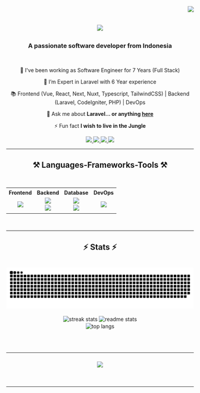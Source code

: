 <img align="right" src="https://visitor-badge.laobi.icu/badge?page_id=salesp07.salesp07" />

<h1 align="center">
    <img src="https://readme-typing-svg.herokuapp.com/?font=Righteous&size=35&center=true&vCenter=true&width=500&height=70&duration=4000&lines=Hi+There!+👋;+I'm++Taufikh+Hidayat!;" />
</h1>

<h3 align="center">A passionate software developer from Indonesia</h3>

<br/>

<div align="center">
 
 🔭 I've been working as Software Engineer for 7 Years (Full Stack)
 
 🌱 I’m Expert in Laravel with 6 Year experience

 📚 Frontend (Vue, React, Next, Nuxt, Typescript, TailwindCSS) | Backend (Laravel, CodeIgniter, PHP) | DevOps

 💬 Ask me about **Laravel... or anything [here](https://github.com/sluxzer/sluxzer/issues)**

 ⚡ Fun fact **I wish to live in the Jungle**
 
 </div>
 
<div align="center"> 
  <a href="mailto:initaufikhidayat@gmail.com">
    <img src="https://img.shields.io/badge/Gmail-333333?style=for-the-badge&logo=gmail&logoColor=red" />
  </a>
      <a href="https://twitter.com/taufik_hidayaat" target="_blank">
    <img src="https://img.shields.io/badge/Twitter-1DA1F2?style=for-the-badge&logo=twitter&logoColor=white" target="_blank" />
  </a>
  <a href="https://linkedin.com/in/ini-taufik-hidayat" target="_blank">
    <img src="https://img.shields.io/badge/LinkedIn-0077B5?style=for-the-badge&logo=linkedin&logoColor=white" target="_blank" />
  </a>
  <a href="https://sluxzer.github.io" target="_blank">
     <img src="https://img.shields.io/badge/Portfolio-FF5722?style=for-the-badge&logo=todoist&logoColor=white" target="_blank" /> <!-- sqlite, safari, google-chrome are other good icon options -->
  </a>
</div>

 <hr/>
 
<h2 align="center">⚒️ Languages-Frameworks-Tools ⚒️</h2>
<br/>
<div align="center">
    <table>
        <tr>
            <th>Frontend</th>
            <th>Backend</th>
            <th>Database</th>
            <th>DevOps</th>
        </tr>
        <tr>
            <td align="center">
                <img src="https://skillicons.dev/icons?i=react,vue,typescript,tailwindcss" />
            </td>
            <td align="center">
                <img src="https://skillicons.dev/icons?i=php,laravel,nodejs" />
                <br/>
                <img src="https://skillicons.dev/icons?i=nextjs,nuxtjs,express,nestjs" />
            </td>
            <td align="center">
                <img src="https://skillicons.dev/icons?i=mysql,sqlite,mongodb,postgres" />
                <br/>
                <img src="https://skillicons.dev/icons?i=firebase,elasticsearch" />
            </td>
            <td align="center">
                <img src="https://skillicons.dev/icons?i=nginx,jenkins,githubactions" />
            </td>
        </tr>
    </table>
</div>

<br/>
<hr/>


<h2 align="center">⚡ Stats ⚡</h2>
<br>
<div align="center">
<img  src="https://raw.githubusercontent.com/sluxzer/sluxzer/output/github-contribution-grid-snake.svg" alt="contribution graph" />
</div>
<br>
<div align=center>
  <img width=390 src="https://github-readme-streak-stats-salesp07.vercel.app/?user=sluxzer&count_private=true&theme=react&border_radius=10" alt="streak stats"/>
  <img width=390 src="https://github-readme-stats-salesp07.vercel.app/api?username=sluxzer&count_private=true&show_icons=true&theme=react&rank_icon=github&border_radius=10" alt="readme stats" />
  <br/>
  <img width=325 align="center" src="https://github-readme-stats-salesp07.vercel.app/api/top-langs/?username=sluxzer&hide=HTML&langs_count=8&layout=compact&theme=react&border_radius=10&size_weight=0.5&count_weight=0.5&exclude_repo=github-readme-stats" alt="top langs" />
</div>

<br/><br/>
<hr/>


<h3 align="center">
    <img src="https://readme-typing-svg.herokuapp.com/?font=Righteous&size=25&center=true&vCenter=true&width=500&height=70&duration=4000&lines=Thanks+for+visiting!+✌️;+Shoot+me+a+message+on+Linkedin!;I'm+always+down+to+collab+:)">
</h3>

<br/>
<hr/>


